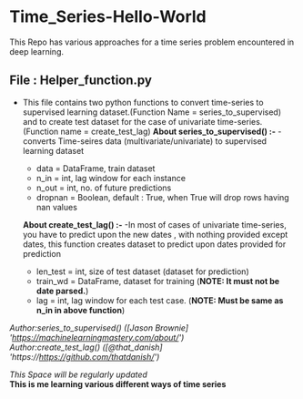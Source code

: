 # Time_Series-Hello-World
This Repo has various approaches for a time series problem encountered in deep learning.  
## File : Helper_function.py
- This file contains two python functions to convert time-series to supervised learning dataset.(Function Name = series_to_supervised)    
  and to create test dataset for the case of univariate time-series.(Function name = create_test_lag)
**About series_to_supervised() :-**
  -converts Time-seires data (multivariate/univariate) to supervised learning dataset
  - data = DataFrame, train dataset
  - n_in = int, lag window for each instance
  - n_out = int, no. of future predictions
  - dropnan = Boolean, default : True, when True will drop rows having nan values
  
  **About create_test_lag() :-**
    -In most of cases of univariate time-series, you have to predict upon the new dates , with nothing provided except dates, this function creates dataset to predict upon dates provided for prediction
    - len_test = int, size of  test dataset (dataset for prediction)
    - train_wd = DataFrame, dataset for training (**NOTE: It must not be date parsed.**)
    - lag = int, lag window for each test case. (**NOTE: Must be same as n_in in above function**)
  
*Author:series_to_supervised() ([Jason Brownie] 'https://machinelearningmastery.com/about/')*  
*Author:create_test_lag() ([@that_danish] 'https://https://github.com/thatdanish/')*  


*This Space will be regularly updated*  
**This is me learning various different ways of time series**
